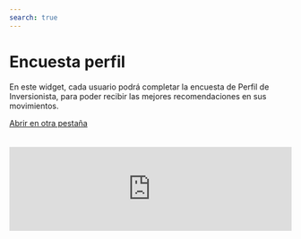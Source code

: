 ```yaml
---
search: true
---
```


# Encuesta perfil

En este widget, cada usuario podrá completar la encuesta de Perfil de Inversionista, para poder recibir las mejores recomendaciones en sus movimientos.

[Abrir en otra pestaña](https://widgets-es.modyo.com/inversiones/profile-survey)
<iframe id="widgetFrame" src="https://widgets-es.modyo.com/inversiones/profile-survey" width="100%"  frameBorder="0"  style="overflow:auto;margin-top:20px;"/>

| Funcionalidad | Descripción |
|-----|-----|
| Encuesta Perfil de Inversionista | Permite completar la encuesta de Perfil del Inversionista, ya sea para clientes nuevos, si el cliente quiere volver a realizarla o porque la normativa lo exige. |

<script>

  export default {
    mounted() {

      function setIframeHeightCO(id, ht) {
          var ifrm = document.getElementById(id);
          if(ifrm) {
            ifrm.style.height = ht + 4 + "px";
          }
      }
      // iframed document sends its height using postMessage
      function handleDocHeightMsg(e) {
          // check origin
          if ( e.origin === 'https://widgets-es.modyo.com' ) {
              // parse data
              var data = JSON.parse( e.data );

              console.log('data:', data)
              // check data object
              if ( data['docHeight'] ) {
                  setIframeHeightCO( 'widgetFrame', data['docHeight'] );
              } else {
                  setIframeHeightCO( 'widgetFrame', 700 );
              }
          }
      }

      // assign message handler
      if ( window.addEventListener ) {
          window.addEventListener('message', handleDocHeightMsg, false);
      }
    }
  }

</script>
